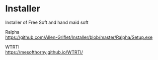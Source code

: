 # Installer</br>
Installer of Free Soft and hand maid soft</br>

Ralpha</br>
https://github.com/Allen-Griflet/Installer/blob/master/Ralpha/Setup.exe</br>

WTRTI</br>
https://mesofthorny.github.io/WTRTI/</br>
